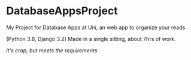 # DatabaseAppsProject
My Project for Database Apps at Uni, an web app to organize your reads

(Python 3.8, Django 3.2)
Made in a single sitting, about 7hrs of work.

_it's crap, but meets the requirements_
